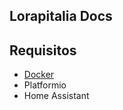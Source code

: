 Lorapitalia Docs
------------

## Requisitos
* [Docker](https://docs.docker.com/engine/install/ubuntu/)
* Platformio
* Home Assistant
